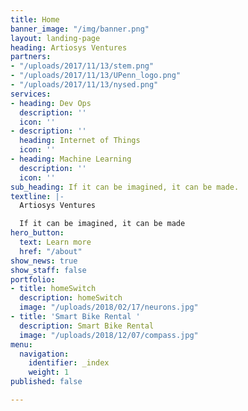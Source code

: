 ```yaml
---
title: Home
banner_image: "/img/banner.png"
layout: landing-page
heading: Artiosys Ventures
partners:
- "/uploads/2017/11/13/stem.png"
- "/uploads/2017/11/13/UPenn_logo.png"
- "/uploads/2017/11/13/nysed.png"
services:
- heading: Dev Ops
  description: ''
  icon: ''
- description: ''
  heading: Internet of Things
  icon: ''
- heading: Machine Learning
  description: ''
  icon: ''
sub_heading: If it can be imagined, it can be made.
textline: |-
  Artiosys Ventures

  If it can be imagined, it can be made
hero_button:
  text: Learn more
  href: "/about"
show_news: true
show_staff: false
portfolio:
- title: homeSwitch
  description: homeSwitch
  image: "/uploads/2018/02/17/neurons.jpg"
- title: 'Smart Bike Rental '
  description: Smart Bike Rental
  image: "/uploads/2018/12/07/compass.jpg"
menu:
  navigation:
    identifier: _index
    weight: 1
published: false

---
```

